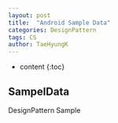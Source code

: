 ```yaml
---
layout: post
title:  "Android Sample Data"
categories: DesignPattern
tags: CS
author: TaeHyungK
---
```


* content
{:toc}

## SampelData
 DesignPattern Sample